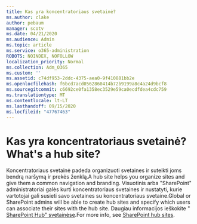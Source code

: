 ```yaml
---
title: Kas yra koncentratoriaus svetainė?
ms.author: clake
author: pebaum
manager: scotv
ms.date: 04/21/2020
ms.audience: Admin
ms.topic: article
ms.service: o365-administration
ROBOTS: NOINDEX, NOFOLLOW
localization_priority: Normal
ms.collection: Adm_O365
ms.custom: ''
ms.assetid: c74df953-2ddc-4375-aea0-9f410881bb2e
ms.openlocfilehash: f6bcd7acd0562860414b72b9199a8c4a24d9bcf8
ms.sourcegitcommit: c6692ce0fa1358ec3529e59ca0ecdfdea4cdc759
ms.translationtype: MT
ms.contentlocale: lt-LT
ms.lasthandoff: 09/15/2020
ms.locfileid: "47767463"
---
```

# <a name="whats-a-hub-site"></a><span data-ttu-id="70206-102">Kas yra koncentratoriaus svetainė?</span><span class="sxs-lookup"><span data-stu-id="70206-102">What's a hub site?</span></span>

<span data-ttu-id="70206-103">Koncentratoriaus svetainė padeda organizuoti svetaines ir suteikti joms bendrą naršymą ir prekės ženklą.</span><span class="sxs-lookup"><span data-stu-id="70206-103">A hub site helps you organize sites and give them a common navigation and branding.</span></span> <span data-ttu-id="70206-104">Visuotinis arba "SharePoint" administratoriai galės kurti koncentratoriaus svetaines ir nustatyti, kurie vartotojai gali susieti savo svetaines su koncentratoriaus svetaine.</span><span class="sxs-lookup"><span data-stu-id="70206-104">Global or SharePoint admins will be able to create hub sites and specify which users can associate their sites with the hub site.</span></span> <span data-ttu-id="70206-105">Daugiau informacijos ieškokite " [SharePoint Hub" svetainėse](https://go.microsoft.com/fwlink/?linkid=869388).</span><span class="sxs-lookup"><span data-stu-id="70206-105">For more info, see [SharePoint hub sites](https://go.microsoft.com/fwlink/?linkid=869388).</span></span>
  